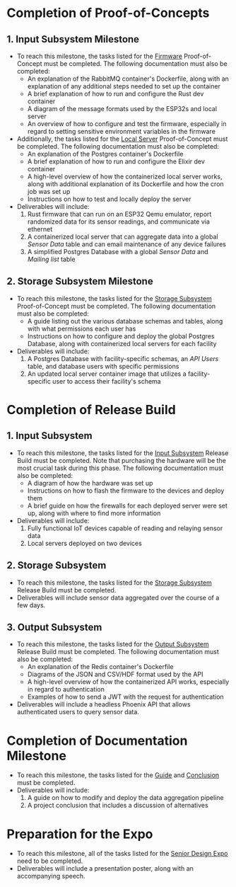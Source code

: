 # Completion of Proof-of-Concepts
## 1. Input Subsystem Milestone
- To reach this milestone, the tasks listed for the [Firmware](./Tasklist.md#1a-firmware) Proof-of-Concept must be completed. The following documentation must also be completed:
	- An explanation of the RabbitMQ container's Dockerfile, along with an explanation of any additional steps needed to set up the container
	- A brief explanation of how to run and configure the Rust dev container
	- A diagram of the message formats used by the ESP32s and local server
	- An overview of how to configure and test the firmware, especially in regard to setting sensitive environment variables in the firmware
- Additionally, the tasks listed for the [Local Server](./Tasklist.md#1b-local-server) Proof-of-Concept must be completed. The following documentation must also be completed:
	- An explanation of the Postgres container's Dockerfile
	- A brief explanation of how to run and configure the Elixir dev container
	- A high-level overview of how the containerized local server works, along with additional explanation of its Dockerfile and how the cron job was set up
	- Instructions on how to test and locally deploy the server
- Deliverables will include:
	1. Rust firmware that can run on an ESP32 Qemu emulator, report randomized data for its sensor readings, and communicate via ethernet
	2. A containerized local server that can aggregate data into a global *Sensor Data* table and can email maintenance of any device failures
	3. A simplified Postgres Database with a global *Sensor Data* and *Mailing list* table
	
## 2. Storage Subsystem Milestone
- To reach this milestone, the tasks listed for the [Storage Subsystem](./Tasklist.md#2-storage-subsystem) Proof-of-Concept must be completed. The following documentation must also be completed:
	- A guide listing out the various database schemas and tables, along with what permissions each user has
	- Instructions on how to configure and deploy the global Postgres Database, along with containerized local servers for each facility
- Deliverables will include:
	1. A Postgres Database with facility-specific schemas, an *API Users* table, and database users with specific permissions
	2. An updated local server container image that utilizes a facility-specific user to access their facility's schema

# Completion of Release Build
## 1. Input Subsystem
- To reach this milestone, the tasks listed for the [Input Subsystem](./Tasklist.md#1-input-subsystem-1) Release Build must be completed. Note that purchasing the hardware will be the most crucial task during this phase. The following documentation must also be completed:
	- A diagram of how the hardware was set up
	- Instructions on how to flash the firmware to the devices and deploy them
	- A brief guide on how the firewalls for each deployed server were set up, along with where to find more information
- Deliverables will include:
	1. Fully functional IoT devices capable of reading and relaying sensor data
	2. Local servers deployed on two devices 

## 2. Storage Subsystem
- To reach this milestone, the tasks listed for the [Storage Subsystem](./Tasklist.md#2-storage-subsystem-1) Release Build must be completed.
- Deliverables will include sensor data aggregated over the course of a few days.

## 3. Output Subsystem
- To reach this milestone, the tasks listed for the [Output Subsystem](./Tasklist.md#3-output-subsystem) Release Build must be completed. The following documentation must also be completed:
	- An explanation of the Redis container's Dockerfile
	- Diagrams of the JSON and CSV/HDF format used by the API
	- A high-level overview of how the containerized API works, especially in regard to authentication
	- Examples of how to send a JWT with the request for authentication
- Deliverables will include a headless Phoenix API that allows authenticated users to query sensor data.

# Completion of Documentation Milestone
- To reach this milestone, the tasks listed for the [Guide](./Tasklist.md#1-guide) and [Conclusion](./Tasklist.md#2-conclusion-and-discussion-of-alternatives) must be completed.
- Deliverables will include:
	1. A guide on how to modify and deploy the data aggregation pipeline
	2. A project conclusion that includes a discussion of alternatives
  
# Preparation for the Expo
- To reach this milestone, all of the tasks listed for the [Senior Design Expo](./Tasklist.md#senior-design-expo) need to be completed.
- Deliverables will include a presentation poster, along with an accompanying speech.